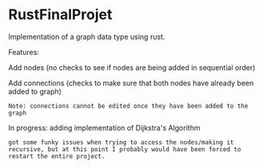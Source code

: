 # RustFinalProjet

Implementation of a graph data type using rust. 

Features:

Add nodes (no checks to see if nodes are being added in sequential order)

Add connections (checks to make sure that both nodes have already been added to graph)

    Note: connections cannot be edited once they have been added to the graph
  
In progress: adding implementation of Dijkstra's Algorithm

    got some funky issues when trying to access the nodes/making it recursive, but at this point I probably would have been forced to restart the entire project.
